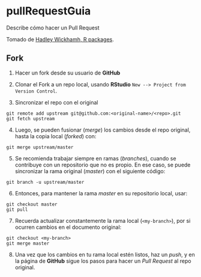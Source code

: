 # pullRequestGuia

Describe cómo hacer un Pull Request

Tomado de [Hadley Wickhamh, R packages](http://r-pkgs.had.co.nz/git.html#git-pullreq).

## Fork

1.  Hacer un fork desde su usuario de **GitHub**

1.  Clonar el Fork a un repo local, usando **RStudio** `New --> Project from Version Control`.

1. Sincronizar el repo con el original

```
git remote add upstream git@github.com:<original-name>/<repo>.git
git fetch upstream
```

4.  Luego, se pueden fusionar (*merge*) los cambios desde el repo original, hasta la copia local (*forked*) con:

```
git merge upstream/master  
```

5.  Se recomienda trabajar siempre en ramas (*branches*), cuando se contribuye con un repositorio que no es propio. En ese caso, se puede sincronizar la rama original (*master*) con el siguiente código:

```
git branch -u upstream/master  
```

6.  Entonces, para mantener la rama *master* en su repositorio local, usar:

```
git checkout master
git pull
```

7.  Recuerda actualizar constantemente la rama local (`<my-branch>`), por si ocurren cambios en el documento original:

```
git checkout <my-branch>
git merge master
```

8. Una vez que los cambios en tu rama local estén listos, haz un *push*, y en la página de **GitHub** sigue los pasos para hacer un *Pull Request* al repo original.
